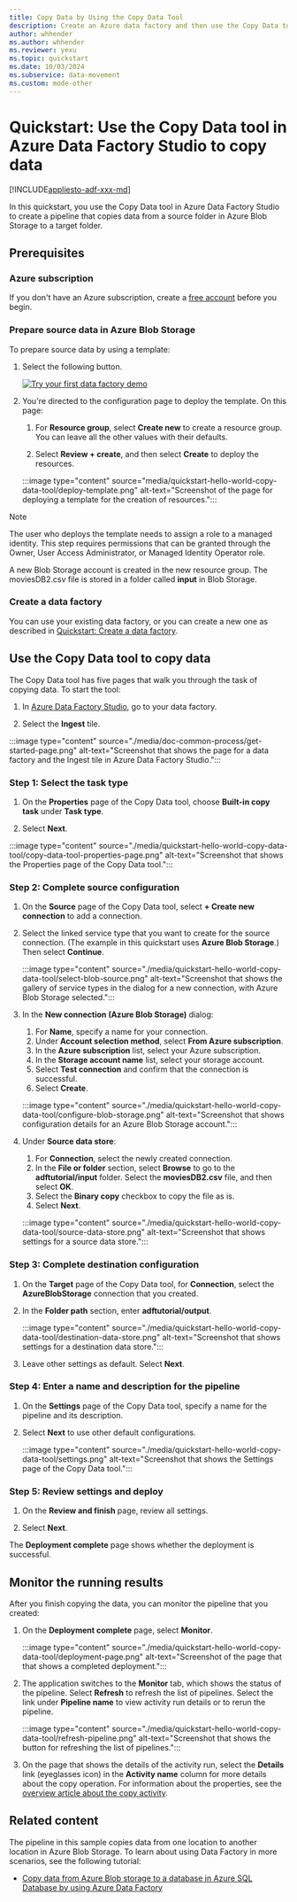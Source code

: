 ```yaml
---
title: Copy Data by Using the Copy Data Tool
description: Create an Azure data factory and then use the Copy Data tool to copy data from one location in Azure Blob Storage to another.
author: whhender
ms.author: whhender
ms.reviewer: yexu
ms.topic: quickstart
ms.date: 10/03/2024
ms.subservice: data-movement
ms.custom: mode-other
---
```


# Quickstart: Use the Copy Data tool in Azure Data Factory Studio to copy data

[!INCLUDE[appliesto-adf-xxx-md](includes/appliesto-adf-xxx-md.md)]

In this quickstart, you use the Copy Data tool in Azure Data Factory Studio to create a pipeline that copies data from a source folder in Azure Blob Storage to a target folder.

## Prerequisites

### Azure subscription

If you don't have an Azure subscription, create a [free account](https://azure.microsoft.com/free/) before you begin.

### Prepare source data in Azure Blob Storage

To prepare source data by using a template:

1. Select the following button.

   [![Try your first data factory demo](./media/quickstart-get-started/try-it-now.png)](https://portal.azure.com/#create/Microsoft.Template/uri/https%3A%2F%2Fraw.githubusercontent.com%2FAzure%2Fazure-quickstart-templates%2Fmaster%2Fquickstarts%2Fmicrosoft.datafactory%2Fdata-factory-copy-data-tool%2Fazuredeploy.json)

1. You're directed to the configuration page to deploy the template. On this page:

   1. For **Resource group**, select **Create new** to create a resource group. You can leave all the other values with their defaults.

   1. Select **Review + create**, and then select **Create** to deploy the resources.

   :::image type="content" source="media/quickstart-hello-world-copy-data-tool/deploy-template.png" alt-text="Screenshot of the page for deploying a template for the creation of resources.":::

> [!NOTE]
> The user who deploys the template needs to assign a role to a managed identity. This step requires permissions that can be granted through the Owner, User Access Administrator, or Managed Identity Operator role.

A new Blob Storage account is created in the new resource group. The moviesDB2.csv file is stored in a folder called **input** in Blob Storage.

### Create a data factory

You can use your existing data factory, or you can create a new one as described in [Quickstart: Create a data factory](quickstart-create-data-factory.md).

## Use the Copy Data tool to copy data

The Copy Data tool has five pages that walk you through the task of copying data. To start the tool:

1. In [Azure Data Factory Studio](https://adf.azure.com), go to your data factory.

1. Select the **Ingest** tile.

:::image type="content" source="./media/doc-common-process/get-started-page.png" alt-text="Screenshot that shows the page for a data factory and the Ingest tile in Azure Data Factory Studio.":::

### Step 1: Select the task type

1. On the **Properties** page of the Copy Data tool, choose **Built-in copy task** under **Task type**.

1. Select **Next**.

:::image type="content" source="./media/quickstart-hello-world-copy-data-tool/copy-data-tool-properties-page.png" alt-text="Screenshot that shows the Properties page of the Copy Data tool.":::

### Step 2: Complete source configuration

1. On the **Source** page of the Copy Data tool, select **+ Create new connection** to add a connection.

1. Select the linked service type that you want to create for the source connection. (The example in this quickstart uses **Azure Blob Storage**.) Then select **Continue**.

   :::image type="content" source="./media/quickstart-hello-world-copy-data-tool/select-blob-source.png" alt-text="Screenshot that shows the gallery of service types in the dialog for a new connection, with Azure Blob Storage selected.":::

1. In the **New connection (Azure Blob Storage)** dialog:
   1. For **Name**, specify a name for your connection.
   1. Under **Account selection method**, select **From Azure subscription**.
   1. In the **Azure subscription** list, select your Azure subscription.
   1. In the **Storage account name** list, select your storage account.
   1. Select **Test connection** and confirm that the connection is successful.
   1. Select **Create**.

   :::image type="content" source="./media/quickstart-hello-world-copy-data-tool/configure-blob-storage.png" alt-text="Screenshot that shows configuration details for an Azure Blob Storage account.":::

1. Under **Source data store**:

   1. For **Connection**, select the newly created connection.
   1. In the **File or folder** section, select **Browse** to go to the **adftutorial/input** folder. Select the **moviesDB2.csv** file, and then select **OK**.
   1. Select the **Binary copy** checkbox to copy the file as is.
   1. Select **Next**.

   :::image type="content" source="./media/quickstart-hello-world-copy-data-tool/source-data-store.png" alt-text="Screenshot that shows settings for a source data store.":::

### Step 3: Complete destination configuration

1. On the **Target** page of the Copy Data tool, for **Connection**, select the **AzureBlobStorage** connection that you created.

1. In the **Folder path** section, enter **adftutorial/output**.

   :::image type="content" source="./media/quickstart-hello-world-copy-data-tool/destination-data-store.png" alt-text="Screenshot that shows settings for a destination data store.":::

1. Leave other settings as default. Select **Next**.

### Step 4: Enter a name and description for the pipeline

1. On the **Settings** page of the Copy Data tool, specify a name for the pipeline and its description.
1. Select **Next** to use other default configurations.

   :::image type="content" source="./media/quickstart-hello-world-copy-data-tool/settings.png" alt-text="Screenshot that shows the Settings page of the Copy Data tool.":::

### Step 5: Review settings and deploy

1. On the **Review and finish** page, review all settings.

1. Select **Next**.

The **Deployment complete** page shows whether the deployment is successful.

## Monitor the running results

After you finish copying the data, you can monitor the pipeline that you created:

1. On the **Deployment complete** page, select **Monitor**.

   :::image type="content" source="./media/quickstart-hello-world-copy-data-tool/deployment-page.png" alt-text="Screenshot of the page that that shows a completed deployment.":::

1. The application switches to the **Monitor** tab, which shows the status of the pipeline. Select **Refresh** to refresh the list of pipelines. Select the link under **Pipeline name** to view activity run details or to rerun the pipeline.

   :::image type="content" source="./media/quickstart-hello-world-copy-data-tool/refresh-pipeline.png" alt-text="Screenshot that shows the button for refreshing the list of pipelines.":::

1. On the page that shows the details of the activity run, select the **Details** link (eyeglasses icon) in the **Activity name** column for more details about the copy operation. For information about the properties, see the [overview article about the copy activity](copy-activity-overview.md).

## Related content

The pipeline in this sample copies data from one location to another location in Azure Blob Storage. To learn about using Data Factory in more scenarios, see the following tutorial:

- [Copy data from Azure Blob storage to a database in Azure SQL Database by using Azure Data Factory](tutorial-copy-data-portal.md)
